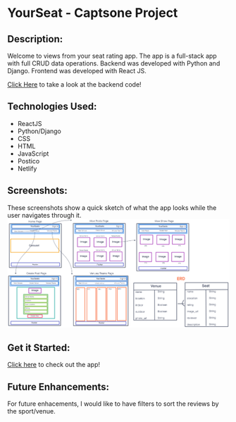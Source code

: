# YourSeat - Captsone Project

## Description:
Welcome to views from your seat rating app. The app is a full-stack app with full CRUD data operations. Backend was developed with Python and Django. Frontend was developed with React JS.

[Click Here](https://github.com/xcarrillo1/capstone-backend) to take a look at the backend code!

## Technologies Used:
- ReactJS
- Python/Django
- CSS
- HTML
- JavaScript
- Postico
- Netlify

## Screenshots:
These screenshots show a quick sketch of what the app looks while the user navigates through it.
![YourSeat wireframe](public/WireFrame.png)

## Get it Started:
[Click here](https://yourseats.netlify.app/) to check out the app!

## Future Enhancements:
For future enhacements, I would like to have filters to sort the reviews by the sport/venue.